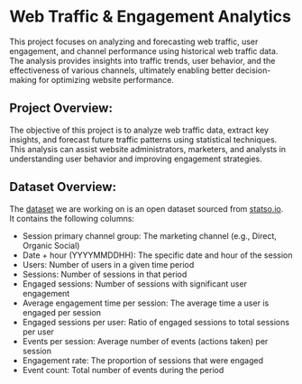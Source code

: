 # Web Traffic & Engagement Analytics
This project focuses on analyzing and forecasting web traffic, user engagement, and channel performance using historical web traffic data. The analysis provides insights into traffic trends, user behavior, and the effectiveness of various channels, ultimately enabling better decision-making for optimizing website performance.

## Project Overview:
The objective of this project is to analyze web traffic data, extract key insights, and forecast future traffic patterns using statistical techniques. This analysis can assist website administrators, marketers, and analysts in understanding user behavior and improving engagement strategies.

## Dataset Overview:
The [dataset](https://statso.io/website-performance-case-study/) we are working on is an open dataset sourced from [statso.io](statso.io).  
It contains the following columns:
- Session primary channel group: The marketing channel (e.g., Direct, Organic Social)
- Date + hour (YYYYMMDDHH): The specific date and hour of the session
- Users: Number of users in a given time period
- Sessions: Number of sessions in that period
- Engaged sessions: Number of sessions with significant user engagement
- Average engagement time per session: The average time a user is engaged per session
- Engaged sessions per user: Ratio of engaged sessions to total sessions per user
- Events per session: Average number of events (actions taken) per session
- Engagement rate: The proportion of sessions that were engaged
- Event count: Total number of events during the period
